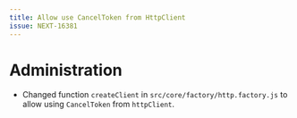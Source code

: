 ```yaml
---
title: Allow use CancelToken from HttpClient
issue: NEXT-16381
---
```

# Administration
* Changed function `createClient` in `src/core/factory/http.factory.js` to allow using `CancelToken` from `httpClient`.
